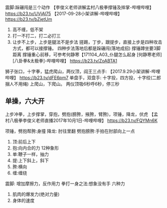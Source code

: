 震脚:跺碾闯是三个动作
【李俊义老师讲解孟村八极拳撑锤及摔掌-哔哩哔哩】 https://b23.tv/UVjAl75
【2017-09-28小架讲解-哔哩哔哩】 https://b23.tv/bZjetUm
1. 高不缠，低不架
2. 打一不打二，打二必打三
3. 让步不上步，上步是腿法不是步法
搓踢，丁步，跟提步，直接上步是四种攻击方式，都可以接撑锤。
四种步法落地后都是跺碾闯(落地成招)
撑锤蹲坐要3脚距离
撑锤重心前移，可参考何静寒【171104_A03_仆腿怎么起身 [何静寒老师][八卦拳&太极拳]-哔哩哔哩】 https://b23.tv/ZoABTA1

狮子张口，十字拳，猛虎爬山，两仪顶，阎王三点手:
【2017.9.29小架讲解-哔哩哔哩】 https://b23.tv/dFE6pm7
单盘手，双盘手: 十字投，四方投，十字绞(二郎捆人不用绳)
上爬山，下爬山。
两仪顶吸6秒呼6秒，停三秒

## 单操，六大开
上步冲拳，上步撑掌，穿抱，劈抱(膀胯，掖胯，臂胯)，项锤，降龙，伏虎
【孟村八极拳李俊义老师直播2017年10月1日-哔哩哔哩】 https://b23.tv/FQYMn6K

项锤，劈抱帮胯:身撞
降龙: 肘往里翻
劈抱膀胯:手拍在肘部向上一点

1. 顶:前后上下
2. 抱:向内合的力 12种象形
3. 单:鞭子一样，抽力
4. 提:上下斜上，斜下
5. 胯:横向
6. 缠:缠绕

震脚: 增加摩擦力，反作用力
拳打一身之法:想象没有手
六种力
1. 肌肉的爆发力(绝对力量)
2. 身体的速度


